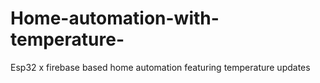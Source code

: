 # Home-automation-with-temperature-
Esp32 x firebase based home automation featuring temperature updates
